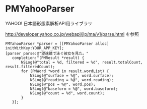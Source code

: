 PMYahooParser
=============

YAHOO! 日本語形態素解析API用ライブラリ

http://developer.yahoo.co.jp/webapi/jlp/ma/v1/parse.html を参照

    PMYahooParser *parser = [[PMYahooParser alloc] initWithKey:YOUR_APP_KEY];
    [parser parse:@"望遠鏡で泳ぐ彼女を見た。"
       completion:^(PMResult *result) {
           NSLog(@"total = %d, filtered = %d", result.totalCount, result.filteredCount);
           for (PMWord *word in result.wordList) {
               NSLog(@"surface = %@", word.surface);
               NSLog(@"reading = %@", word.reading);
               NSLog(@"pos = %@", word.pos);
               NSLog(@"baseform = %@", word.baseform);
               NSLog(@"count = %d", word.count);
           }
       }];
